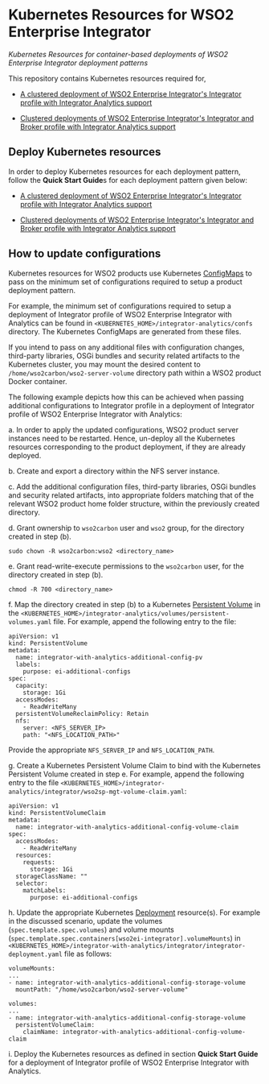 # Kubernetes Resources for WSO2 Enterprise Integrator
*Kubernetes Resources for container-based deployments of WSO2 Enterprise Integrator deployment patterns*

This repository contains Kubernetes resources required for,

* [A clustered deployment of WSO2 Enterprise Integrator's Integrator profile with Integrator Analytics support](integrator-analytics)

* [Clustered deployments of WSO2 Enterprise Integrator's Integrator and Broker profile with Integrator Analytics support](integrator-broker-analytics) 
 
## Deploy Kubernetes resources

In order to deploy Kubernetes resources for each deployment pattern, follow the **Quick Start Guide**s for each deployment pattern
given below:

* [A clustered deployment of WSO2 Enterprise Integrator's Integrator profile with Integrator Analytics support](integrator-analytics/README.md)

* [Clustered deployments of WSO2 Enterprise Integrator's Integrator and Broker profile with Integrator Analytics support](integrator-broker-analytics/README.md)

## How to update configurations

Kubernetes resources for WSO2 products use Kubernetes [ConfigMaps](https://kubernetes.io/docs/tasks/configure-pod-container/configure-pod-configmap/)
to pass on the minimum set of configurations required to setup a product deployment pattern.

For example, the minimum set of configurations required to setup a deployment of Integrator profile of WSO2 Enterprise Integrator with Analytics can be found
in `<KUBERNETES_HOME>/integrator-analytics/confs` directory. The Kubernetes ConfigMaps are generated from these files.

If you intend to pass on any additional files with configuration changes, third-party libraries, OSGi bundles and security
related artifacts to the Kubernetes cluster, you may mount the desired content to `/home/wso2carbon/wso2-server-volume` directory path within
a WSO2 product Docker container.

The following example depicts how this can be achieved when passing additional configurations to Integrator profile
in a deployment of Integrator profile of WSO2 Enterprise Integrator with Analytics:

a. In order to apply the updated configurations, WSO2 product server instances need to be restarted. Hence, un-deploy all the Kubernetes resources
corresponding to the product deployment, if they are already deployed.

b. Create and export a directory within the NFS server instance.
   
c. Add the additional configuration files, third-party libraries, OSGi bundles and security related artifacts, into appropriate
folders matching that of the relevant WSO2 product home folder structure, within the previously created directory.

d. Grant ownership to `wso2carbon` user and `wso2` group, for the directory created in step (b).
      
   ```
   sudo chown -R wso2carbon:wso2 <directory_name>
   ```
      
e. Grant read-write-execute permissions to the `wso2carbon` user, for the directory created in step (b).
      
   ```
   chmod -R 700 <directory_name>
   ```

f. Map the directory created in step (b) to a Kubernetes [Persistent Volume](https://kubernetes.io/docs/concepts/storage/persistent-volumes/)
in the `<KUBERNETES_HOME>/integrator-analytics/volumes/persistent-volumes.yaml` file. For example, append the following entry to the file:

```
apiVersion: v1
kind: PersistentVolume
metadata:
  name: integrator-with-analytics-additional-config-pv
  labels:
    purpose: ei-additional-configs
spec:
  capacity:
    storage: 1Gi
  accessModes:
    - ReadWriteMany
  persistentVolumeReclaimPolicy: Retain
  nfs:
    server: <NFS_SERVER_IP>
    path: "<NFS_LOCATION_PATH>"
```

Provide the appropriate `NFS_SERVER_IP` and `NFS_LOCATION_PATH`.

g. Create a Kubernetes Persistent Volume Claim to bind with the Kubernetes Persistent Volume created in step e. For example, append the following entry
to the file `<KUBERNETES_HOME>/integrator-analytics/integrator/wso2sp-mgt-volume-claim.yaml`:

```
apiVersion: v1
kind: PersistentVolumeClaim
metadata:
  name: integrator-with-analytics-additional-config-volume-claim
spec:
  accessModes:
    - ReadWriteMany
  resources:
    requests:
      storage: 1Gi
  storageClassName: ""
  selector:
    matchLabels:
      purpose: ei-additional-configs
```

h. Update the appropriate Kubernetes [Deployment](https://kubernetes.io/docs/concepts/workloads/controllers/deployment/) resource(s).
For example in the discussed scenario, update the volumes (`spec.template.spec.volumes`) and volume mounts (`spec.template.spec.containers[wso2ei-integrator].volumeMounts`) in
`<KUBERNETES_HOME>/integrator-with-analytics/integrator/integrator-deployment.yaml` file as follows:

```
volumeMounts:
...
- name: integrator-with-analytics-additional-config-storage-volume
  mountPath: "/home/wso2carbon/wso2-server-volume"

volumes:
...
- name: integrator-with-analytics-additional-config-storage-volume
  persistentVolumeClaim:
    claimName: integrator-with-analytics-additional-config-volume-claim
```

i. Deploy the Kubernetes resources as defined in section **Quick Start Guide** for a deployment of Integrator profile of WSO2 Enterprise Integrator with Analytics.
